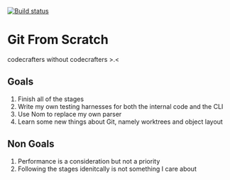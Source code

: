 [![Build status](https://github.com/jdeinum/git_from_scratch/workflows/test/badge.svg)](https://github.com/jdeinum/git_from_scratch/actions)

# Git From Scratch

codecrafters without codecrafters >.<

## Goals

1. Finish all of the stages
2. Write my own testing harnesses for both the internal code and the CLI
3. Use Nom to replace my own parser
4. Learn some new things about Git, namely worktrees and object layout

## Non Goals

1. Performance is a consideration but not a priority
2. Following the stages idenitcally is not something I care about
